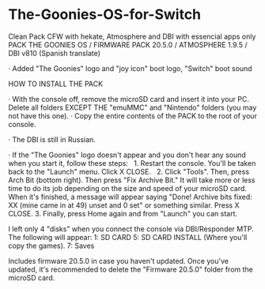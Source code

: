 # The-Goonies-OS-for-Switch
Clean Pack CFW with hekate, Atmosphere and DBI with essencial apps only
PACK THE GOONIES OS / FIRMWARE PACK 20.5.0 / ATMOSPHERE 1.9.5 / DBI v810 (Spanish translate)

· Added "The Goonies" logo and "joy icon" boot logo, "Switch" boot sound

HOW TO INSTALL THE PACK

· With the console off, remove the microSD card and insert it into your PC. Delete all folders EXCEPT THE "emuMMC" and "Nintendo" folders (you may not have this one).
· Copy the entire contents of the PACK to the root of your console.

· The DBI is still in Russian.

· If the "The Goonies" logo doesn't appear and you don't hear any sound when you start it, follow these steps:
  1. Restart the console. You'll be taken back to the "Launch" menu. Click X CLOSE.
  2. Click "Tools". Then, press Arch Bit (bottom right). Then press "Fix Archive Bit." It will take more or less time to do its job depending on the size and speed of your microSD card. When it's finished, a message will appear saying "Done! Archive bits fixed: XX (mine came in at 49) unset and 0 set" or something similar. Press X CLOSE.
3. Finally, press Home again and from "Launch" you can start.

I left only 4 "disks" when you connect the console via DBI/Responder MTP.
The following will appear:
1: SD CARD
5: SD CARD INSTALL (Where you'll copy the games).
7: Saves

Includes firmware 20.5.0 in case you haven't updated. Once you've updated, it's recommended to delete the "Firmware 20.5.0" folder from the microSD card.
